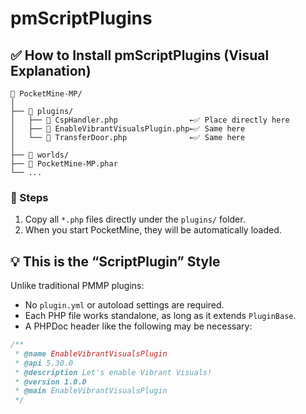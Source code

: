 # pmScriptPlugins

## ✅ How to Install pmScriptPlugins (Visual Explanation)

```
📁 PocketMine-MP/
│
├── 📁 plugins/
│   ├── 📄 CspHandler.php                ←✅ Place directly here
│   ├── 📄 EnableVibrantVisualsPlugin.php←✅ Same here
│   └── 📄 TransferDoor.php              ←✅ Same here
│
├── 📁 worlds/
├── 📄 PocketMine-MP.phar
└── ...
```

### 🔽 Steps

1. Copy all `*.php` files directly under the `plugins/` folder.
2. When you start PocketMine, they will be automatically loaded.


## 💡 This is the “ScriptPlugin” Style

Unlike traditional PMMP plugins:

- No `plugin.yml` or autoload settings are required.
- Each PHP file works standalone, as long as it extends `PluginBase`.
- A PHPDoc header like the following may be necessary:

```php
/**
 * @name EnableVibrantVisualsPlugin
 * @api 5.30.0
 * @description Let's enable Vibrant Visuals!
 * @version 1.0.0
 * @main EnableVibrantVisualsPlugin
 */
```
